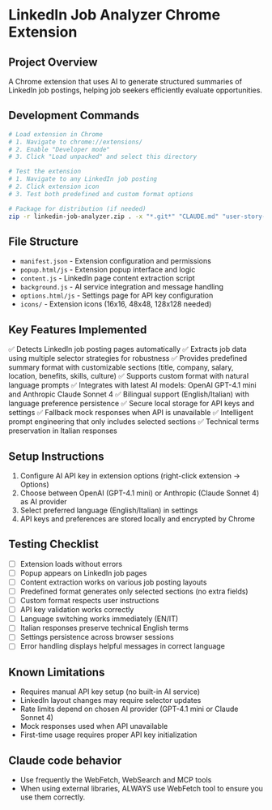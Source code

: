 # LinkedIn Job Analyzer Chrome Extension

## Project Overview
A Chrome extension that uses AI to generate structured summaries of LinkedIn job postings, helping job seekers efficiently evaluate opportunities.

## Development Commands
```bash
# Load extension in Chrome
# 1. Navigate to chrome://extensions/
# 2. Enable "Developer mode"
# 3. Click "Load unpacked" and select this directory

# Test the extension
# 1. Navigate to any LinkedIn job posting
# 2. Click extension icon
# 3. Test both predefined and custom format options

# Package for distribution (if needed)
zip -r linkedin-job-analyzer.zip . -x "*.git*" "CLAUDE.md" "user-story-job-summary.md"
```

## File Structure

- `manifest.json` - Extension configuration and permissions
- `popup.html/js` - Extension popup interface and logic
- `content.js` - LinkedIn page content extraction script
- `background.js` - AI service integration and message handling
- `options.html/js` - Settings page for API key configuration
- `icons/` - Extension icons (16x16, 48x48, 128x128 needed)

## Key Features Implemented

✅ Detects LinkedIn job posting pages automatically
✅ Extracts job data using multiple selector strategies for robustness
✅ Provides predefined summary format with customizable sections (title, company, salary, location, benefits, skills, culture)
✅ Supports custom format with natural language prompts
✅ Integrates with latest AI models: OpenAI GPT-4.1 mini and Anthropic Claude Sonnet 4
✅ Bilingual support (English/Italian) with language preference persistence
✅ Secure local storage for API keys and settings
✅ Fallback mock responses when API is unavailable
✅ Intelligent prompt engineering that only includes selected sections
✅ Technical terms preservation in Italian responses

## Setup Instructions

1. Configure AI API key in extension options (right-click extension → Options)
2. Choose between OpenAI (GPT-4.1 mini) or Anthropic (Claude Sonnet 4) as AI provider
3. Select preferred language (English/Italian) in settings
4. API keys and preferences are stored locally and encrypted by Chrome

## Testing Checklist

- [ ] Extension loads without errors
- [ ] Popup appears on LinkedIn job pages
- [ ] Content extraction works on various job posting layouts
- [ ] Predefined format generates only selected sections (no extra fields)
- [ ] Custom format respects user instructions
- [ ] API key validation works correctly
- [ ] Language switching works immediately (EN/IT)
- [ ] Italian responses preserve technical English terms
- [ ] Settings persistence across browser sessions
- [ ] Error handling displays helpful messages in correct language

## Known Limitations

- Requires manual API key setup (no built-in AI service)
- LinkedIn layout changes may require selector updates
- Rate limits depend on chosen AI provider (GPT-4.1 mini or Claude Sonnet 4)
- Mock responses used when API unavailable
- First-time usage requires proper API key initialization

## Claude code behavior

- Use frequently the WebFetch, WebSearch and MCP tools
- When using external libraries, ALWAYS use WebFetch tool to ensure you use them correctly.
